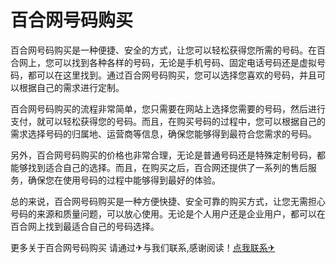 # 百合网号码购买

百合网号码购买是一种便捷、安全的方式，让您可以轻松获得您所需的号码。在百合网上，您可以找到各种各样的号码，无论是手机号码、固定电话号码还是虚拟号码，都可以在这里找到。通过百合网号码购买，您可以选择您喜欢的号码，并且可以根据自己的需求进行定制。

百合网号码购买的流程非常简单，您只需要在网站上选择您需要的号码，然后进行支付，就可以轻松获得您的号码。而且，在购买号码的过程中，您可以根据自己的需求选择号码的归属地、运营商等信息，确保您能够得到最符合您需求的号码。

另外，百合网号码购买的价格也非常合理，无论是普通号码还是特殊定制号码，都能够找到适合自己的选择。而且，在购买之后，百合网还提供了一系列的售后服务，确保您在使用号码的过程中能够得到最好的体验。

总的来说，百合网号码购买是一种方便快捷、安全可靠的购买方式，让您无需担心号码的来源和质量问题，可以放心使用。无论是个人用户还是企业用户，都可以在百合网上找到最适合自己的号码选择。

更多关于百合网号码购买 请通过✈与我们联系,感谢阅读！[点我联系✈](https://dev.G208.com)